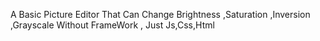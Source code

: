 A Basic Picture Editor That Can Change Brightness ,Saturation ,Inversion ,Grayscale
Without FrameWork , Just Js,Css,Html
